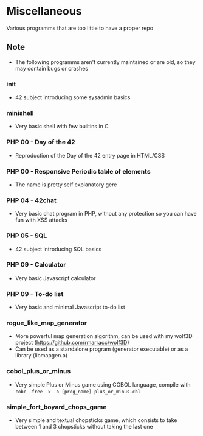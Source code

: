 # Miscellaneous
Various programms that are too little to have a proper repo

## Note

- The following programms aren't currently maintained or are old, so they may contain bugs or crashes

### init

- 42 subject introducing some sysadmin basics

### minishell

- Very basic shell with few builtins in C

### PHP 00 - Day of the 42

- Reproduction of the Day of the 42 entry page in HTML/CSS

### PHP 00 - Responsive Periodic table of elements

- The name is pretty self explanatory gere

### PHP 04 - 42chat

- Very basic chat program in PHP, without any protection so you can have fun with XSS attacks

### PHP 05 - SQL

- 42 subject introducing SQL basics

### PHP 09 - Calculator

- Very basic Javascript calculator

### PHP 09 - To-do list

- Very basic and minimal Javascript to-do list

### rogue_like_map_generator

- More powerful map generation algorithm, can be used with my wolf3D project (https://github.com/rmarracc/wolf3D)
- Can be used as a standalone program (generator executable) or as a library (libmapgen.a)

### cobol_plus_or_minus

- Very simple Plus or Minus game using COBOL language, compile with `cobc -free -x -o [prog_name] plus_or_minus.cbl`

### simple_fort_boyard_chops_game

- Very simple and textual chopsticks game, which consists to take between 1 and 3 chopsticks without taking the last one